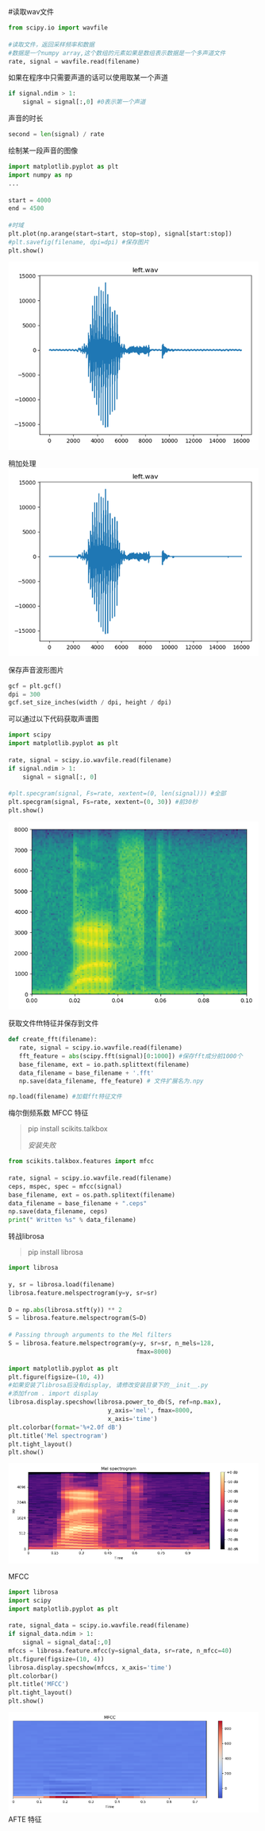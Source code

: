 #读取wav文件

```python
from scipy.io import wavfile

#读取文件，返回采样频率和数据
#数据是一个numpy array,这个数组的元素如果是数组表示数据是一个多声道文件
rate, signal = wavfile.read(filename)
```
如果在程序中只需要声道的话可以使用取某一个声道
```python
if signal.ndim > 1:
    signal = signal[:,0] #0表示第一个声道
```
声音的时长
```python
second = len(signal) / rate
```
绘制某一段声音的图像
```python
import matplotlib.pyplot as plt
import numpy as np
...

start = 4000
end = 4500

#时域
plt.plot(np.arange(start=start, stop=stop), signal[start:stop])
#plt.savefig(filename, dpi=dpi) #保存图片
plt.show()
```
![wav_plot](/images/wav_plot.png)
   
稍加处理   
![wav_plot_200](../images/wav_plot_200.png)


保存声音波形图片
```python
gcf = plt.gcf()
dpi = 300
gcf.set_size_inches(width / dpi, height / dpi)
```

可以通过以下代码获取声谱图
```python
import scipy
import matplotlib.pyplot as plt

rate, signal = scipy.io.wavfile.read(filename)
if signal.ndim > 1:
    signal = signal[:, 0]

#plt.specgram(signal, Fs=rate, xextent=(0, len(signal))) #全部
plt.specgram(signal, Fs=rate, xextent=(0, 30)) #前30秒
plt.show()
```
![File](../images/file.png)

获取文件fft特征并保存到文件
```python
def create_fft(filename):
   rate, signal = scipy.io.wavfile.read(filename)
   fft_feature = abs(scipy.fft(signal)[0:1000]) #保存fft成分前1000个
   base_filename, ext = io.path.splittext(filename)
   data_filename = base_filename + '.fft'
   np.save(data_filename, ffe_feature) # 文件扩展名为.npy
```
```python
np.load(filename) #加载fft特征文件
```

梅尔倒频系数 MFCC 特征
>pip install scikits.talkbox
>
>*安装失败*
```python
from scikits.talkbox.features import mfcc

rate, signal = scipy.io.wavfile.read(filename)
ceps, mspec, spec = mfcc(signal)
base_filename, ext = os.path.splitext(filename)
data_filename = base_filename + ".ceps"
np.save(data_filename, ceps)
print(" Written %s" % data_filename)
```
转战librosa
>pip install librosa
```python
import librosa

y, sr = librosa.load(filename)
librosa.feature.melspectrogram(y=y, sr=sr)

D = np.abs(librosa.stft(y)) ** 2
S = librosa.feature.melspectrogram(S=D)

# Passing through arguments to the Mel filters
S = librosa.feature.melspectrogram(y=y, sr=sr, n_mels=128,
                                    fmax=8000)

import matplotlib.pyplot as plt
plt.figure(figsize=(10, 4))
#如果安装了librosa后没有display, 请修改安装目录下的__init__.py
#添加from . import display
librosa.display.specshow(librosa.power_to_db(S, ref=np.max),
                            y_axis='mel', fmax=8000,
                            x_axis='time')
plt.colorbar(format='%+2.0f dB')
plt.title('Mel spectrogram')
plt.tight_layout()
plt.show()
```
![Melspectrogram](../images/melspectrogram.png)

MFCC
```python
import librosa
import scipy
import matplotlib.pyplot as plt

rate, signal_data = scipy.io.wavfile.read(filename)
if signal_data.ndim > 1:
    signal = signal_data[:,0]
mfccs = librosa.feature.mfcc(y=signal_data, sr=rate, n_mfcc=40)
plt.figure(figsize=(10, 4))
librosa.display.specshow(mfccs, x_axis='time')
plt.colorbar()
plt.title('MFCC')
plt.tight_layout()
plt.show()
```
![Mfcc](../images/mfcc.png)
AFTE 特征
